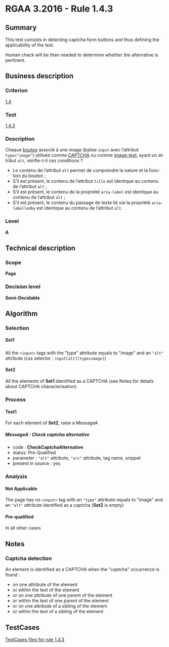# RGAA 3.2016 - Rule 1.4.3

## Summary
This test consists in detecting captcha form buttons and thus defining the applicability of the test.

Human check will be then needed to determine whether the alternative is pertinent.

## Business description

### Criterion
[1.4](http://references.modernisation.gouv.fr/rgaa-accessibilite/criteres.html#crit-1-4)

### Test
[1.4.3](http://references.modernisation.gouv.fr/rgaa-accessibilite/criteres.html#test-1-4-3)

### Description
<div lang="fr">Chaque <a href="http://references.modernisation.gouv.fr/rgaa-accessibilite/glossaire.html#bouton-formulaire">bouton</a> associ&#xE9; &#xE0; une image (balise <code lang="en">input</code> avec l&#x2019;attribut <code lang="en">type="image"</code>) utilis&#xE9;e comme <a href="http://references.modernisation.gouv.fr/rgaa-accessibilite/glossaire.html#captcha">CAPTCHA</a> ou comme <a href="http://references.modernisation.gouv.fr/rgaa-accessibilite/glossaire.html#image-test">image-test</a>, ayant un attribut <code lang="en">alt</code>, v&#xE9;rifie-t-il ces conditions&nbsp;? <ul><li>Le contenu de l&#x2019;attribut <code lang="en">alt</code> permet de comprendre la nature et la fonction du bouton&nbsp;;</li> <li>S&#x2019;il est pr&#xE9;sent, le contenu de l&#x2019;attribut <code lang="en">title</code> est identique au contenu de l&#x2019;attribut <code lang="en">alt</code>&nbsp;;</li> <li>S&#x2019;il est pr&#xE9;sent, le contenu de la propri&#xE9;t&#xE9; <code lang="en">aria-label</code> est identique au contenu de l&#x2019;attribut <code lang="en">alt</code>&nbsp;;</li> <li>S&#x2019;il est pr&#xE9;sent, le contenu du passage de texte li&#xE9; <i>via</i> la propri&#xE9;t&#xE9; <code lang="en">aria-labelledby</code> est identique au contenu de l&#x2019;attribut <code lang="en">alt</code>.</li> </ul></div>

### Level
**A**

## Technical description

### Scope
**Page**

### Decision level
**Semi-Decidable**

## Algorithm

### Selection

##### Set1

All the `<input>` tags with the "type" attribute equals to "image" and an `"alt"` attribute (css selector : `input[alt][type=image]`)

#### Set2

All the elements of **Set1** identified as a CAPTCHA (see Notes for details about CAPTCHA characterisation).

### Process

#### Test1

For each element of **Set2**, raise a MessageA

##### MessageA : Check captcha alternative

-    code : **CheckCaptchaAlternative** 
-    status: Pre-Qualified
-    parameter : `"alt"` attribute, `"src"` attribute, tag name, snippet
-    present in source : yes

### Analysis

#### Not Applicable

The page has no `<input>` tag with an `"type"` attribute equals to "image" and an `"alt"` attribute identified as a captcha (**Set2** is empty)

#### Pre-qualified

In all other cases

## Notes

### Captcha detection

An element is identified as a CAPTCHA when the "captcha" occurrence is found :

- on one attribute of the element
- or within the text of the element
- or on one attribute of one parent of the element
- or within the text of one parent of the element
- or on one attribute of a sibling of the element
- or within the text of a sibling of the element



##  TestCases

[TestCases files for rule 1.4.3](https://github.com/Asqatasun/Asqatasun/tree/develop/rules/rules-rgaa3.2016/src/test/resources/testcases/rgaa32016/Rgaa32016Rule010403/)


